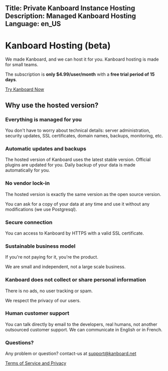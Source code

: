 Title: Private Kanboard Instance Hosting
Description: Managed Kanboard Hosting
Language: en_US
---

Kanboard Hosting (beta)
================

We made Kanboard, and we can host it for you. Kanboard hosting is made for small teams.

The subscription is **only $4.99/user/month** with a **free trial period of 15 days**.

<p class="align-center">
    <a href="https://signup.kanboard.net/" class="btn btn-blue subscribe-link">Try Kanboard Now</a>
</p>

Why use the hosted version?
---------------------------

### Everything is managed for you

You don't have to worry about technical details: server administration, security updates, SSL certificates, domain names, backups, monitoring, etc.

### Automatic updates and backups

The hosted version of Kanboard uses the latest stable version.
Official plugins are updated for you.
Daily backup of your data is made automatically for you.

### No vendor lock-in

The hosted version is exactly the same version as the open source version.

You can ask for a copy of your data at any time and use it without any modifications (we use Postgresql).

### Secure connection

You can access to Kanboard by HTTPS with a valid SSL certificate.

### Sustainable business model

If you're not paying for it, you're the product.

We are small and independent, not a large scale business.

### Kanboard does not collect or share personal information

There is no ads, no user tracking or spam.

We respect the privacy of our users.

### Human customer support

You can talk directly by email to the developers, real humans, not another outsourced customer support.
We can communicate in English or in French.

### Questions?

Any problem or question? contact-us at [support@kanboard.net](mailto:support@kanboard.net)

<aside><a href="/terms">Terms of Service and Privacy</aside>
